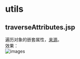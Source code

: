 # utils
## traverseAttributes.jsp
遍历对象的嵌套属性，[来源](https://github.com/julianvilas/rooted2k15/blob/a00055f906502dd038b908a84907b74b38e26b20/struts-tester/struts-tester.jsp)。  
效果：  
![images](https://github.com/lowliness9/Java-Security/blob/main/Jimages/20220403222001.png)
